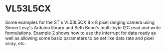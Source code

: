 # VL53L5CX

Some examples for the ST's VL53L5CX 8 x 8 pixel ranging camera using Simon Levy's Arduino library and Seth Bonn's multi-byte I2C read and write formulations. Example 2 shows how to use the interrupt for data ready as well as allowing some basic parameters to be set like data rate and pixel array, etc. 
